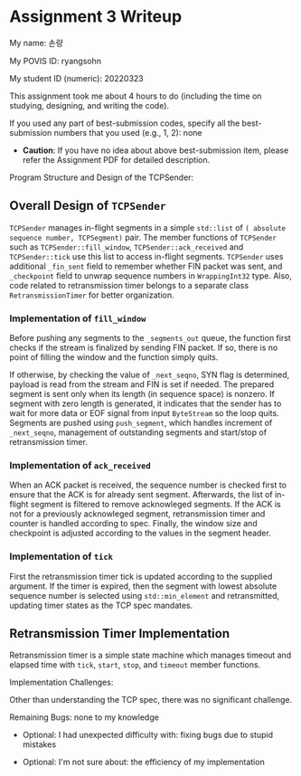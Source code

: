 Assignment 3 Writeup
=============

My name: 손량

My POVIS ID: ryangsohn

My student ID (numeric): 20220323

This assignment took me about 4 hours to do (including the time on studying, designing, and writing the code).

If you used any part of best-submission codes, specify all the best-submission numbers that you used (e.g., 1, 2): none

- **Caution**: If you have no idea about above best-submission item, please refer the Assignment PDF for detailed description.

Program Structure and Design of the TCPSender:

## Overall Design of `TCPSender`

`TCPSender` manages in-flight segments in a simple `std::list` of `( absolute
sequence number, TCPSegment)` pair. The member functions of `TCPSender` such as
`TCPSender::fill_window`, `TCPSender::ack_received` and `TCPSender::tick` use
this list to access in-flight segments. `TCPSender` uses additional `_fin_sent`
field to remember whether FIN packet was sent, and `_checkpoint` field to unwrap
sequence numbers in `WrappingInt32` type. Also, code related to retransmission
timer belongs to a separate class `RetransmissionTimer` for better organization.

### Implementation of `fill_window`

Before pushing any segments to the `_segments_out` queue, the function first
checks if the stream is finalized by sending FIN packet. If so, there is no
point of filling the window and the function simply quits.

If otherwise, by checking the value of `_next_seqno`, SYN flag is determined,
payload is read from the stream and FIN is set if needed. The prepared segment
is sent only when its length (in sequence space) is nonzero. If segment with
zero length is generated, it indicates that the sender has to wait for more data
or EOF signal from input `ByteStream` so the loop quits. Segments are pushed
using `push_segment`, which handles increment of `_next_seqno`, management of
outstanding segments and start/stop of retransmission timer.

### Implementation of `ack_received`

When an ACK packet is received, the sequence number is checked first to ensure
that the ACK is for already sent segment. Afterwards, the list of in-flight
segment is filtered to remove acknowleged segments. If the ACK is not for a
previously acknowleged segment, retransmission timer and counter is handled
according to spec. Finally, the window size and checkpoint is adjusted according
to the values in the segment header.

### Implementation of `tick`

First the retransmission timer tick is updated according to the supplied
argument. If the timer is expired, then the segment with lowest absolute
sequence number is selected using `std::min_element` and retransmitted, updating
timer states as the TCP spec mandates.

## Retransmission Timer Implementation

Retransmission timer is a simple state machine which manages timeout and elapsed
time with `tick`, `start`, `stop`, and `timeout` member functions.

Implementation Challenges:

Other than understanding the TCP spec, there was no significant challenge.

Remaining Bugs: none to my knowledge

- Optional: I had unexpected difficulty with: fixing bugs due to stupid mistakes

- Optional: I'm not sure about: the efficiency of my implementation
